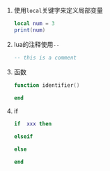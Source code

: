 1. 使用`local`关键字来定义局部变量
 
   ```lua
   local num = 3
   print(num)
   ```

2. lua的注释使用`--`
   
   ```lua
   -- this is a comment
   ```

3. 函数
	
   ```lua
   function identifier()

   end
   ```

4. if 
   
   ```lua
   if  xxx then

   elseif

   else

   end
   ```
